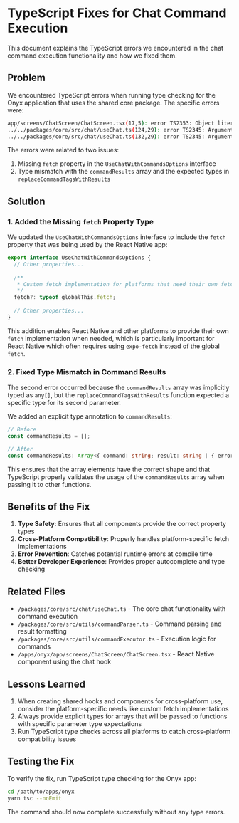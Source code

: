 # TypeScript Fixes for Chat Command Execution

This document explains the TypeScript errors we encountered in the chat command execution functionality and how we fixed them.

## Problem

We encountered TypeScript errors when running type checking for the Onyx application that uses the shared core package. The specific errors were:

```bash
app/screens/ChatScreen/ChatScreen.tsx(17,5): error TS2353: Object literal may only specify known properties, and 'fetch' does not exist in type 'UseChatWithCommandsOptions'.
../../packages/core/src/chat/useChat.ts(124,29): error TS2345: Argument of type '{ command: string; result: string; }' is not assignable to parameter of type 'never'.
../../packages/core/src/chat/useChat.ts(132,29): error TS2345: Argument of type '{ command: string; result: { error: string; }; }' is not assignable to parameter of type 'never'.
```

The errors were related to two issues:

1. Missing `fetch` property in the `UseChatWithCommandsOptions` interface
2. Type mismatch with the `commandResults` array and the expected types in `replaceCommandTagsWithResults`

## Solution

### 1. Added the Missing `fetch` Property Type

We updated the `UseChatWithCommandsOptions` interface to include the `fetch` property that was being used by the React Native app:

```typescript
export interface UseChatWithCommandsOptions {
  // Other properties...
  
  /**
   * Custom fetch implementation for platforms that need their own fetch
   */
  fetch?: typeof globalThis.fetch;
  
  // Other properties...
}
```

This addition enables React Native and other platforms to provide their own `fetch` implementation when needed, which is particularly important for React Native which often requires using `expo-fetch` instead of the global `fetch`.

### 2. Fixed Type Mismatch in Command Results

The second error occurred because the `commandResults` array was implicitly typed as `any[]`, but the `replaceCommandTagsWithResults` function expected a specific type for its second parameter.

We added an explicit type annotation to `commandResults`:

```typescript
// Before
const commandResults = [];

// After
const commandResults: Array<{ command: string; result: string | { error: string } }> = [];
```

This ensures that the array elements have the correct shape and that TypeScript properly validates the usage of the `commandResults` array when passing it to other functions.

## Benefits of the Fix

1. **Type Safety**: Ensures that all components provide the correct property types
2. **Cross-Platform Compatibility**: Properly handles platform-specific fetch implementations 
3. **Error Prevention**: Catches potential runtime errors at compile time
4. **Better Developer Experience**: Provides proper autocomplete and type checking

## Related Files

- `/packages/core/src/chat/useChat.ts` - The core chat functionality with command execution
- `/packages/core/src/utils/commandParser.ts` - Command parsing and result formatting
- `/packages/core/src/utils/commandExecutor.ts` - Execution logic for commands
- `/apps/onyx/app/screens/ChatScreen/ChatScreen.tsx` - React Native component using the chat hook

## Lessons Learned

1. When creating shared hooks and components for cross-platform use, consider the platform-specific needs like custom fetch implementations
2. Always provide explicit types for arrays that will be passed to functions with specific parameter type expectations
3. Run TypeScript type checks across all platforms to catch cross-platform compatibility issues

## Testing the Fix

To verify the fix, run TypeScript type checking for the Onyx app:

```bash
cd /path/to/apps/onyx
yarn tsc --noEmit
```

The command should now complete successfully without any type errors.